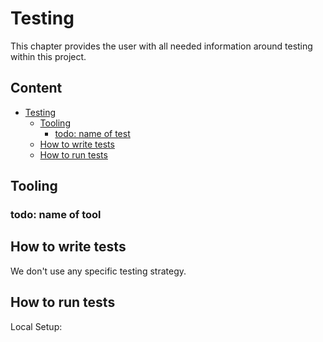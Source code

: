 # Testing

This chapter provides the user with all needed information around testing within this project.

## Content <!-- omit in toc -->

- [Testing](#testing)
  - [Tooling](#tooling)
    - [todo: name of test](#)
  - [How to write tests](#how-to-write-tests)
  - [How to run tests](#how-to-run-tests)

## Tooling

### todo: name of tool

## How to write tests

We don't use any specific testing strategy.

## How to run tests

Local Setup:

```

```
